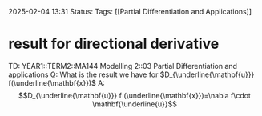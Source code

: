 2025-02-04 13:31
Status: 
Tags: [[Partial Differentiation and Applications]]
# result for directional derivative

TD: YEAR1::TERM2::MA144 Modelling 2::03 Partial Differentiation and applications
Q: What is the result we have for $D_{\underline{\mathbf{u}}} f(\underline{\mathbf{x}})$
A: $$D_{\underline{\mathbf{u}}} f (\underline{\mathbf{x}})=\nabla f\cdot \mathbf{\underline{u}}$$
<!--ID: 1738676040005-->

